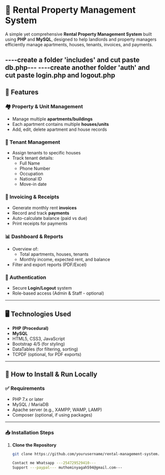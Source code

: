 # 🏢 Rental Property Management System

A simple yet comprehensive **Rental Property Management System** built using **PHP** and **MySQL**, designed to help landlords and property managers efficiently manage apartments, houses, tenants, invoices, and payments.

----create a folder 'includes' and cut paste db.php---
----create another folder 'auth' and cut paste login.php and logout.php
---

## 🔧 Features

### 🏘️ Property & Unit Management
- Manage multiple **apartments/buildings**
- Each apartment contains multiple **houses/units**
- Add, edit, delete apartment and house records

### 👤 Tenant Management
- Assign tenants to specific houses
- Track tenant details:
  - Full Name
  - Phone Number
  - Occupation
  - National ID
  - Move-in date

### 📄 Invoicing & Receipts
- Generate monthly rent **invoices**
- Record and track **payments**
- Auto-calculate balance (paid vs due)
- Print receipts for payments

### 📊 Dashboard & Reports
- Overview of:
  - Total apartments, houses, tenants
  - Monthly income, expected rent, and balance
- Filter and export reports (PDF/Excel)

### 🔐 Authentication
- Secure **Login/Logout** system
- Role-based access (Admin & Staff - optional)

---

## 🖥️ Technologies Used

- **PHP (Procedural)**
- **MySQL**
- HTML5, CSS3, JavaScript
- Bootstrap 4/5 (for styling)
- DataTables (for filtering, sorting)
- TCPDF (optional, for PDF exports)

---

## 🚀 How to Install & Run Locally

### ✅ Requirements

- PHP 7.x or later
- MySQL / MariaDB
- Apache server (e.g., XAMPP, WAMP, LAMP)
- Composer (optional, if using packages)

---

### 📥 Installation Steps

1. **Clone the Repository**
   ```bash
   git clone https://github.com/yourusername/rental-management-system.

   Contact me Whatsapp ---254729529410---
   Support ---paypal--- muthominyagah594@gmail.com---
